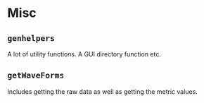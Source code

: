 # Misc

## `genhelpers`

A lot of utility functions. A GUI directory function etc.

## `getWaveForms`
Includes getting the raw data as well as getting the metric values.
